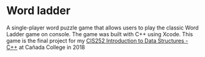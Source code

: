 # Word ladder
A single-player word puzzle game that allows users to play the classic Word Ladder game on console.
The game was built with C++ using Xcode. This game is the final project for my [CIS252 Introduction to Data Structures - C++](https://catalog.canadacollege.edu/current/courses/computer-science/cis-252.php) at Cañada College in 2018
